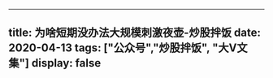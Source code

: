 
---
title:   为啥短期没办法大规模刺激夜壶-炒股拌饭
date: 2020-04-13
tags: ["公众号","炒股拌饭", "大V文集"]
display: false
---









